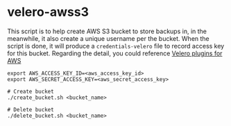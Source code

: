 # velero-awss3

This script is to help create AWS S3 bucket to store backups in, in the meanwhile, it also create a unique username per the bucket. When the script is done, it will produce a `credentials-velero` file to record access key for this bucket. Regarding the detail, you could reference [Velero plugins for AWS]( https://github.com/vmware-tanzu/velero-plugin-for-aws)


```
export AWS_ACCESS_KEY_ID=<aws_access_key_id>
export AWS_SECRET_ACCESS_KEY=<aws_secret_access_key>

# Create bucket
./create_bucket.sh <bucket_name>

# Delete bucket
./delete_bucket.sh <bucket_name>
```